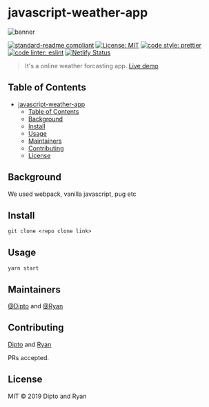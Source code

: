 # javascript-weather-app

![banner](media/Weather-app.gif)

[![standard-readme compliant](https://img.shields.io/badge/standard--readme-OK-green.svg?style=flat-square)](https://github.com/RichardLitt/standard-readme)
[![License: MIT](https://img.shields.io/badge/License-MIT-yellow.svg)](https://opensource.org/licenses/MIT)
[![code style: prettier](https://img.shields.io/badge/code_style-prettier-ff69b4.svg?style=flat-square)](https://github.com/prettier/prettier)
[![code linter: eslint](https://img.shields.io/badge/linter-eslint-blue)](https://github.com/eslint/eslint)
[![Netlify Status](https://api.netlify.com/api/v1/badges/737780bd-7575-49bc-9e7c-26d55f94f506/deploy-status)](https://app.netlify.com/sites/blissful-minsky-9f6458/deploys)

> It&#39;s a online weather forcasting app. [Live demo](https://javascript-forcasting.netlify.com/)

## Table of Contents

- [javascript-weather-app](#javascript-weather-app)
  - [Table of Contents](#table-of-contents)
  - [Background](#background)
  - [Install](#install)
  - [Usage](#usage)
  - [Maintainers](#maintainers)
  - [Contributing](#contributing)
  - [License](#license)

## Background

We used webpack, vanilla javascript, pug etc

## Install

```
git clone <repo clone link>
```

## Usage

```
yarn start
```

## Maintainers

[@Dipto](https://github.com/dipto0321) and [@Ryan](https://github.com/rvvergara)

## Contributing

[Dipto](https://github.com/dipto0321) and [Ryan](https://github.com/rvvergara)

PRs accepted.

## License

MIT © 2019 Dipto and Ryan
